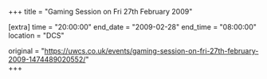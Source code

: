 +++
title = "Gaming Session on Fri 27th February 2009"

[extra]
time = "20:00:00"
end_date = "2009-02-28"
end_time = "08:00:00"
location = "DCS"

original = "https://uwcs.co.uk/events/gaming-session-on-fri-27th-february-2009-1474489020552/"    
+++



